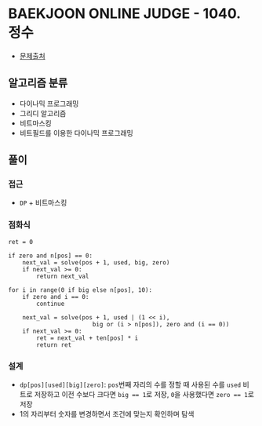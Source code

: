 # BAEKJOON ONLINE JUDGE - 1040. 정수

- [문제출처](https://www.acmicpc.net/problem/1040 '1040. 정수')

## 알고리즘 분류

- 다이나믹 프로그래밍
- 그리디 알고리즘
- 비트마스킹
- 비트필드를 이용한 다이나믹 프로그래밍

## 풀이

### 접근

- `DP` + 비트마스킹

### 점화식

```
ret = 0

if zero and n[pos] == 0:
    next_val = solve(pos + 1, used, big, zero)
    if next_val >= 0:
        return next_val

for i in range(0 if big else n[pos], 10):
    if zero and i == 0:
        continue

    next_val = solve(pos + 1, used | (1 << i),
                        big or (i > n[pos]), zero and (i == 0))
    if next_val >= 0:
        ret = next_val + ten[pos] * i
        return ret
```

### 설계

- `dp[pos][used][big][zero]`: `pos`번째 자리의 수를 정할 때 사용된 수를 `used` 비트로 저장하고 이전 수보다 크다면 `big == 1`로 저장, `0`을 사용했다면 `zero == 1`로 저장
- 1의 자리부터 숫자를 변경하면서 조건에 맞는지 확인하며 탐색
